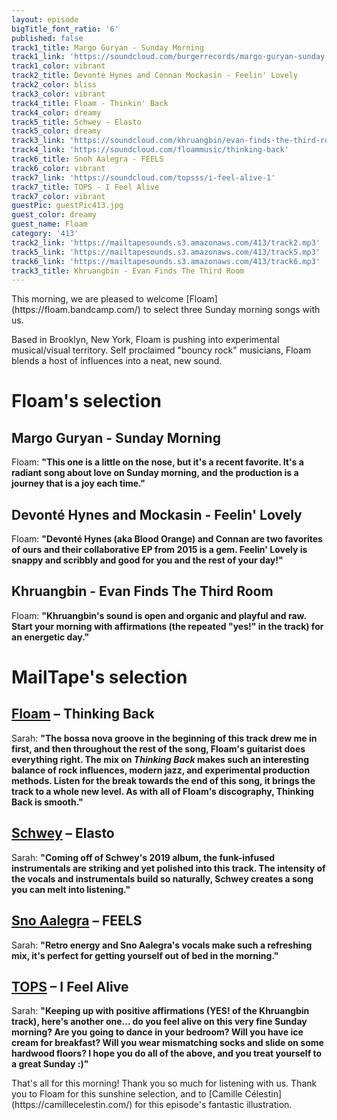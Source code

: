 ```yaml
---
layout: episode
bigTitle_font_ratio: '6'
published: false
track1_title: Margo Guryan - Sunday Morning
track1_link: 'https://soundcloud.com/burgerrecords/margo-guryan-sunday-morning-1'
track1_color: vibrant
track2_title: Devonté Hynes and Connan Mockasin - Feelin' Lovely
track2_color: bliss
track3_color: vibrant
track4_title: Floam - Thinkin' Back
track4_color: dreamy
track5_title: Schwey - Elasto
track5_color: dreamy
track3_link: 'https://soundcloud.com/khruangbin/evan-finds-the-third-room-1'
track4_link: 'https://soundcloud.com/floammusic/thinking-back'
track6_title: Snoh Aalegra - FEELS
track6_color: vibrant
track7_link: 'https://soundcloud.com/topsss/i-feel-alive-1'
track7_title: TOPS - I Feel Alive
track7_color: vibrant
guestPic: guestPic413.jpg
guest_color: dreamy
guest_name: Floam
category: '413'
track2_link: 'https://mailtapesounds.s3.amazonaws.com/413/track2.mp3'
track5_link: 'https://mailtapesounds.s3.amazonaws.com/413/track5.mp3'
track6_link: 'https://mailtapesounds.s3.amazonaws.com/413/track6.mp3'
track3_title: Khruangbin - Evan Finds The Third Room
---
```

<p id="introduction">This morning, we are pleased to welcome [Floam](https://floam.bandcamp.com/) to select three Sunday morning songs with us. 

Based in Brooklyn, New York, Floam is pushing into experimental musical/visual territory. Self proclaimed "bouncy rock" musicians, Floam blends a host of influences into a neat, new sound. 
</p>

# Floam's selection

## Margo Guryan - Sunday Morning
Floam: **"**This one is a little on the nose, but it's a recent favorite. It's a radiant song about love on Sunday morning, and the production is a journey that is a joy each time.**"**

## Devonté Hynes and Mockasin - Feelin' Lovely

Floam: **"**Devonté Hynes (aka Blood Orange) and Connan are two favorites of ours and their collaborative EP from 2015 is a gem. Feelin' Lovely is snappy and scribbly and good for you and the rest of your day!**"** 

## Khruangbin - Evan Finds The Third Room
Floam: **"**Khruangbin's sound is open and organic and playful and raw. Start your morning with affirmations (the repeated "yes!" in the track) for an energetic day.**"**

# MailTape's selection

## [Floam](https://floam.bandcamp.com/) – Thinking Back
Sarah: **"**The bossa nova groove in the beginning of this track drew me in first, and then throughout the rest of the song, Floam's guitarist does everything right. The mix on *Thinking Back* makes such an interesting balance of  rock influences, modern jazz, and experimental production methods. Listen for the break  towards the end of this song, it brings the track to a whole new level. As with all of Floam's discography, Thinking Back is smooth.**"**

## [Schwey](https://lauramarling.bandcamp.com/) – Elasto
Sarah: **"**Coming off of Schwey's 2019 album, the funk-infused instrumentals are striking and yet polished into this track. The intensity of the vocals and instrumentals build so naturally, Schwey creates a song you can melt into listening.**"**

## [Sno Aalegra](https://cassmccombs.bandcamp.com/) – FEELS
Sarah: **"**Retro energy and Sno Aalegra's vocals make such a refreshing mix, it's perfect for getting yourself out of bed in the morning.**"**

## [TOPS](http://jimcroce.com/) – I Feel Alive
Sarah: **"**Keeping up with positive affirmations (YES! of the Khruangbin track), here's another one... do you feel alive on this very fine Sunday morning? Are you going to dance in your bedroom? Will you have ice cream for breakfast? Will you wear mismatching socks and slide on some hardwood floors? I hope you do all of the above, and you treat yourself to a great Sunday :)**"**


<p id="outroduction">That's all for this morning! Thank you so much for listening with us. Thank you to Floam for this sunshine selection, and to [Camille Célestin](https://camillecelestin.com/) for this episode's fantastic illustration.</p>
